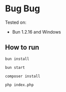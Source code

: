 # Bug Bug

Tested on:
- Bun 1.2.16 and Windows

## How to run

```
bun install
```

```
bun start
```

```
composer install
```

```
php index.php
```
